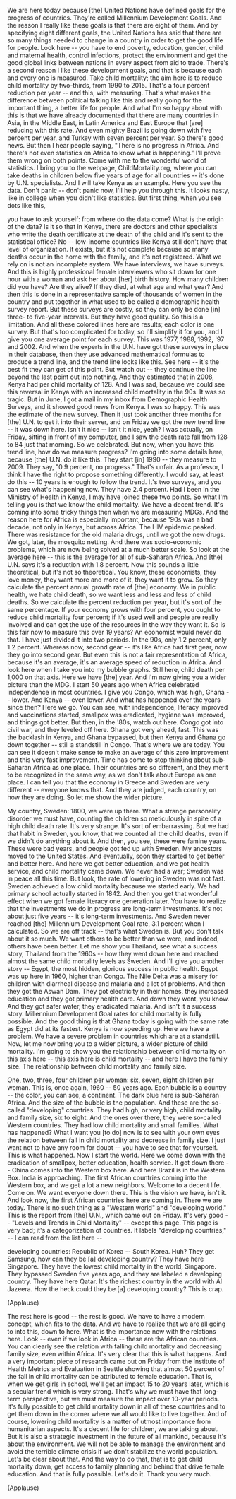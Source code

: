 
We are here today
because [the] United Nations
have defined goals
for the progress of countries.
They&#39;re called Millennium Development Goals.
And the reason I really like these goals
is that there are eight of them.
And by specifying eight different goals,
the United Nations has said
that there are so many things needed
to change in a country
in order to get the good life for people.
Look here -- you have to end poverty,
education, gender,
child and maternal health,
control infections, protect the environment
and get the good global links between nations
in every aspect
from aid to trade.
There&#39;s a second reason I like these development goals,
and that is because each and every one is measured.
Take child mortality;
the aim here is to reduce child mortality
by two-thirds,
from 1990 to 2015.
That&#39;s a four percent reduction per year --
and this, with measuring.
That&#39;s what makes the difference
between political talking like this
and really going for the important thing,
a better life for people.
And what I&#39;m so happy about with this
is that we have already documented
that there are many countries
in Asia, in the Middle East,
in Latin America and East Europe
that [are] reducing with this rate.
And even mighty Brazil is going down with five percent per year,
and Turkey with seven percent per year.
So there&#39;s good news.
But then I hear people saying, &quot;There is no progress in Africa.
And there&#39;s not even statistics on Africa
to know what is happening.&quot;
I&#39;ll prove them wrong on both points.
Come with me to the wonderful world of statistics.
I bring you to the webpage, ChildMortality.org,
where you can take deaths in children
below five years of age for all countries --
it&#39;s done by U.N. specialists.
And I will take Kenya as an example.
Here you see the data.
Don&#39;t panic -- don&#39;t panic now, I&#39;ll help you through this.
It looks nasty, like in college
when you didn&#39;t like statistics.
But first thing, when you see dots like this,

you have to ask yourself:
from where do the data come?
What is the origin of the data?
Is it so that in Kenya,
there are doctors and other specialists
who write the death certificate at the death of the child
and it&#39;s sent to the statistical office?
No -- low-income countries like Kenya
still don&#39;t have that level of organization.
It exists, but it&#39;s not complete
because so many deaths occur in the home
with the family,
and it&#39;s not registered.
What we rely on is not an incomplete system.
We have interviews, we have surveys.
And this is highly professional
female interviewers
who sit down for one hour with a woman
and ask her about [her] birth history.
How many children did you have?
Are they alive?
If they died, at what age and what year?
And then this is done in a representative sample
of thousands of women in the country
and put together in what used to be called
a demographic health survey report.
But these surveys are costly,
so they can only be done [in] three- to five-year intervals.
But they have good quality.
So this is a limitation.
And all these colored lines here are results;
each color is one survey.
But that&#39;s too complicated for today, so I&#39;ll simplify it for you,
and I give you one average point for each survey.
This was 1977, 1988,
1992, &#39;97
and 2002.
And when the experts in the U.N.
have got these surveys in place in their database,
then they use advanced mathematical formulas
to produce a trend line, and the trend line looks like this.
See here -- it&#39;s the best fit they can get of this point.
But watch out --
they continue the line
beyond the last point
out into nothing.
And they estimated that in 2008,
Kenya had per child mortality of 128.
And I was sad,
because we could see
this reversal in Kenya
with an increased child mortality in the 90s.
It was so tragic.
But in June, I got a mail in my inbox
from Demographic Health Surveys,
and it showed good news from Kenya.
I was so happy.
This was the estimate of the new survey.
Then it just took another three months
for [the] U.N. to get it into their server,
and on Friday we got the new trend line --
it was down here.
Isn&#39;t it nice -- isn&#39;t it nice, yeah?
I was actually, on Friday, sitting in front of my computer,
and I saw the death rate fall
from 128 to 84 just that morning.
So we celebrated.
But now, when you have this trend line,
how do we measure progress?
I&#39;m going into some details here,
because [the] U.N. do it like this.
They start [in] 1990 -- they measure to 2009.
They say, &quot;0.9 percent, no progress.&quot;
That&#39;s unfair.
As a professor, I think I have the right to propose something differently.
I would say, at least do this --
10 years is enough to follow the trend.
It&#39;s two surveys, and you can see what&#39;s happening now.
They have 2.4 percent.
Had I been in the Ministry of Health in Kenya,
I may have joined these two points.
So what I&#39;m telling you
is that we know the child mortality.
We have a decent trend.
It&#39;s coming into some tricky things then
when we are measuring MDGs.
And the reason here for Africa is especially important,
because &#39;90s was a bad decade,
not only in Kenya, but across Africa.
The HIV epidemic peaked.
There was resistance for the old malaria drugs, until we got the new drugs.
We got, later, the mosquito netting.
And there was socio-economic problems,
which are now being solved at a much better scale.
So look at the average here --
this is the average for all of sub-Saharan Africa.
And [the] U.N. says
it&#39;s a reduction with 1.8 percent.
Now this sounds a little theoretical,
but it&#39;s not so theoretical.
You know, these economists,
they love money, they want more and more of it, they want it to grow.
So they calculate the percent annual growth rate of [the] economy.
We in public health, we hate child death,
so we want less and less and less of child deaths.
So we calculate the percent reduction per year,
but it&#39;s sort of the same percentage.
If your economy grows with four percent,
you ought to reduce child mortality four percent;
if it&#39;s used well and people are really involved
and can get the use of the resources in the way they want it.
So is this fair now to measure this over 19 years?
An economist would never do that.
I have just divided it into two periods.
In the 90s, only 1.2 percent,
only 1.2 percent.
Whereas now, second gear --
it&#39;s like Africa had first gear,
now they go into second gear.
But even this
is not a fair representation of Africa,
because it&#39;s an average,
it&#39;s an average speed of reduction in Africa.
And look here when I take you into my bubble graphs.
Still here,
child death per 1,000 on that axis.
Here we have [the] year.
And I&#39;m now giving you a wider picture than the MDG.
I start 50 years ago
when Africa celebrated independence in most countries.
I give you Congo, which was high,
Ghana -- lower. And Kenya -- even lower.
And what has happened over the years since then? Here we go.
You can see, with independence, literacy improved
and vaccinations started, smallpox was eradicated,
hygiene was improved, and things got better.
But then, in the &#39;80s, watch out here.
Congo got into civil war,
and they leveled off here.
Ghana got very ahead, fast.
This was the backlash in Kenya, and Ghana bypassed,
but then Kenya and Ghana go down together --
still a standstill in Congo.
That&#39;s where we are today.
You can see it doesn&#39;t make sense
to make an average of this zero improvement
and this very fast improvement.
Time has come
to stop thinking about sub-Saharan Africa as one place.
Their countries are so different,
and they merit to be recognized in the same way,
as we don&#39;t talk about Europe as one place.
I can tell you that the economy in Greece and Sweden are very different --
everyone knows that.
And they are judged, each country, on how they are doing.
So let me show the wider picture.

My country, Sweden:
1800, we were up there.
What a strange personality disorder we must have,
counting the children so meticulously in spite of a high child death rate.
It&#39;s very strange. It&#39;s sort of embarrassing.
But we had that habit in Sweden, you know,
that we counted all the child deaths,
even if we didn&#39;t do anything about it.
And then, you see, these were famine years.
These were bad years, and people got fed up with Sweden.
My ancestors moved to the United States.
And eventually, soon they started to get better and better here.
And here we got better education, and we got health service,
and child mortality came down.
We never had a war; Sweden was in peace all this time.
But look, the rate of lowering
in Sweden
was not fast.
Sweden achieved a low child mortality
because we started early.
We had primary school actually
started in 1842.
And then you get that wonderful effect
when we got female literacy
one generation later.
You have to realize that the investments we do in progress
are long-term investments.
It&#39;s not about just five years --
it&#39;s long-term investments.
And Sweden never reached [the] Millennium Development Goal rate,
3.1 percent when I calculated.
So we are off track -- that&#39;s what Sweden is.
But you don&#39;t talk about it so much.
We want others to be better than we were, and indeed, others have been better.
Let me show you Thailand,
see what a success story, Thailand from the 1960s --
how they went down here
and reached almost the same child mortality levels as Sweden.
And I&#39;ll give you another story -- Egypt,
the most hidden, glorious success in public health.
Egypt was up here in 1960,
higher than Congo.
The Nile Delta was a misery for children
with diarrheal disease
and malaria and a lot of problems.
And then they got the Aswan Dam. They got electricity in their homes,
they increased education
and they got primary health care.
And down they went, you know.
And they got safer water, they eradicated malaria.
And isn&#39;t it a success story.
Millennium Development Goal rates for child mortality
is fully possible.
And the good thing is
that Ghana today is going with the same rate
as Egypt did at its fastest.
Kenya is now speeding up.
Here we have a problem.
We have a severe problem in countries which are at a standstill.
Now, let me now bring you to a wider picture,
a wider picture of child mortality.
I&#39;m going to show you the relationship
between child mortality on this axis here --
this axis here is child mortality --
and here I have the family size.
The relationship between child mortality and family size.

One, two, three, four children per woman:
six, seven, eight children per woman.
This is, once again, 1960 --
50 years ago.
Each bubble is a country --
the color, you can see, a continent.
The dark blue here is sub-Saharan Africa.
And the size of the bubble is the population.
And these are
the so-called &quot;developing&quot; countries.
They had high, or very high, child mortality
and family size, six to eight.
And the ones over there,
they were so-called Western countries.
They had low child mortality
and small families.
What has happened?
What I want you [to do] now is to see with your own eyes
the relation between fall in child mortality
and decrease in family size.
I just want not to have any room for doubt --
you have to see that for yourself.
This is what happened. Now I start the world.
Here we come down with the eradication of
smallpox, better education,
health service.
It got down there -- China comes into the Western box here.
And here Brazil is in the Western Box.
India is approaching. The first African countries coming into the Western box,
and we get a lot a new neighbors.
Welcome to a decent life.
Come on. We want everyone down there.
This is the vision we have, isn&#39;t it.
And look now, the first African countries here are coming in.
There we are today.
There is no such thing
as a &quot;Western world&quot; and &quot;developing world.&quot;
This is the report from [the] U.N.,
which came out on Friday.
It&#39;s very good -- &quot;Levels and Trends in Child Mortality&quot; --
except this page.
This page is very bad;
it&#39;s a categorization of countries.
It labels &quot;developing countries,&quot; -- I can read from the list here --

developing countries: Republic of Korea -- South Korea.
Huh?
They get Samsung, how can they be [a] developing country?
They have here Singapore.
They have the lowest child mortality in the world, Singapore.
They bypassed Sweden five years ago,
and they are labeled a developing country.
They have here Qatar.
It&#39;s the richest country in the world with Al Jazeera.
How the heck could they be [a] developing country?
This is crap.

(Applause)

The rest here is good -- the rest is good.
We have to have a modern concept,
which fits to the data.
And we have to realize
that we are all going to into this, down to here.
What is the importance now with the relations here.
Look -- even if we look in Africa --
these are the African countries.
You can clearly see the relation with falling child mortality
and decreasing family size,
even within Africa.
It&#39;s very clear that this is what happens.
And a very important piece of research came out on Friday
from the Institute of Health Metrics and Evaluation in Seattle
showing that almost 50 percent
of the fall in child mortality
can be attributed to female education.
That is, when we get girls in school,
we&#39;ll get an impact 15 to 20 years later,
which is a secular trend which is very strong.
That&#39;s why we must have that long-term perspective,
but we must measure the impact
over 10-year periods.
It&#39;s fully possible
to get child mortality down in all of these countries
and to get them down in the corner
where we all would like to live together.
And of course, lowering child mortality
is a matter of utmost importance
from humanitarian aspects.
It&#39;s a decent life for children,
we are talking about.
But it is also a strategic investment
in the future of all mankind,
because it&#39;s about the environment.
We will not be able to manage the environment
and avoid the terrible climate crisis
if we don&#39;t stabilize the world population.
Let&#39;s be clear about that.
And the way to do that,
that is to get child mortality down, get access to family planning
and behind that drive female education.
And that is fully possible. Let&#39;s do it.
Thank you very much.

(Applause)

